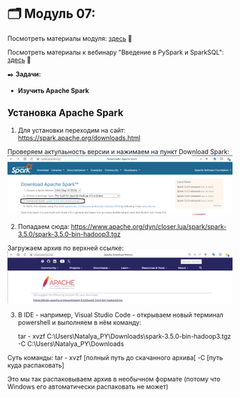 # 🗂️ Модуль 07: 
Посмотреть материалы модуля: [здесь](https://github.com/Data-Learn/data-engineering/tree/master/DE-101%20Modules/Module07 "здесь") 📑


Посмотреть материалы к вебинару "Введение в PySpark и SparkSQL": [здесь](https://github.com/oleg-agapov/getting-started-with-pyspark-ru "здесь") 📑

✒️ **Задачи:** 
- **Изучить Apache Spark**

## Установка Apache Spark

1. Для установки переходим на сайт: https://spark.apache.org/downloads.html


Проверяем актулаьность версии и нажимаем на пункт Download Spark:
![cover](https://github.com/Malakhova-Natalya/Data_Learn/blob/main/DE-101/Module_07/download%20start.png)


2. Попадаем сюда: https://www.apache.org/dyn/closer.lua/spark/spark-3.5.0/spark-3.5.0-bin-hadoop3.tgz


Загружаем архив по верхней ссылке:
![cover](https://github.com/Malakhova-Natalya/Data_Learn/blob/main/DE-101/Module_07/download%20apache%20spark.png)


3. В IDE - например, Visual Studio Code - открываем новый терминал powershell и выполняем в нём команду:
   
   tar - xvzf C:\Users\Natalya_PY\Downloads\spark-3.5.0-bin-hadoop3.tgz -C C:\Users\Natalya_PY\Downloads

Суть команды:
   tar - xvzf [полный путь до скачанного архива[ -C [путь куда распаковать]

Это мы так распаковываем архив в необычном формате (потому что Windows его автоматически распаковать не может)
